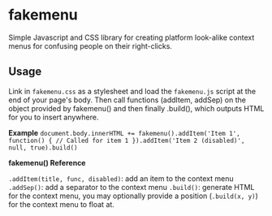 # fakemenu

Simple Javascript and CSS library for creating platform look-alike context menus for confusing people on their right-clicks.

## Usage

Link in `fakemenu.css` as a stylesheet and load the `fakemenu.js` script at the end of your page's body. Then call functions (addItem, addSep) on the object provided by fakemenu() and then finally .build(), which outputs HTML for you to insert anywhere.

**Example**
`document.body.innerHTML += fakemenu().addItem('Item 1', function() { // Called for item 1 }).addItem('Item 2 (disabled)', null, true).build()`

**fakemenu() Reference**

`.addItem(title, func, disabled)`: add an item to the context menu
`.addSep()`: add a separator to the context menu
`.build()`: generate HTML for the context menu, you may optionally provide a position (`.build(x, y)`) for the context menu to float at.
